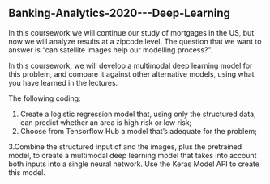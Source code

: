 ## Banking-Analytics-2020---Deep-Learning

In this coursework we will continue our study of mortgages in the US, but now we will analyze results
at a zipcode level. The question that we want to answer is “can satellite images help our modelling
process?”.

In this coursework, we will develop a multimodal deep learning model for this problem, and
compare it against other alternative models, using what you have learned in the lectures.

The following coding:
1. Create a logistic regression model that, using only the structured data, can predict whether an area is high risk or low risk;
2. Choose from Tensorflow Hub a model that’s adequate for the problem;

3.Combine the structured input of and the images, plus the pretrained model, to create a multimodal deep learning model that takes into account both inputs into a single neural network. Use the Keras Model API to create this model.
